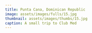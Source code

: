 ```yaml
---
title: Punta Cana, Dominican Republic
image: assets/images/fulls/15.jpg
thumbnail: assets/images/thumbs/15.jpg
caption: A small trip to Club Med
---
```

